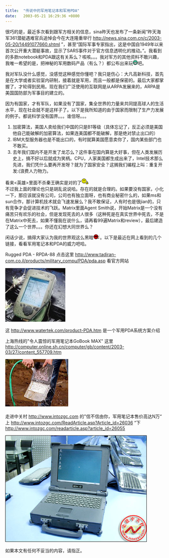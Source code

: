 ```yaml
---
title:  "传说中的军用笔记本和军用PDA"
date:   2003-05-21 16:29:36 +0800
---
```


很巧的是，最近多次看到跟军方相关的信息，sina昨天也发布了一条新闻“昨天海军361潜艇遇难官兵追悼会今在大连隆重举行 http://news.sina.com.cn/c/2003-05-20/14491077660.shtml ”，甚至“国际军事专家指出，这是中国自1949年以来首次公开重大潜艇事故，显示了SARS事件对于官方信息透明化的推动。”。我看到的多款notebook和PDA跟这有关系么？咳咳。。。我对军方的其他资料不敢兴趣，我唯一希望的是，把神秘的军用数码产品（有么？）都公布出来玩![](/images/2011/smile/daxiao2.gif)吧。  

我对军队没什么感觉，没感觉这种感觉你懂吧？我只是伤心：大凡高新科技，首先是在大学或者实验室内研制，接着就是军用，而且一般都是保密的。最后大家都掌握了，才轮得到民用。现在我们广泛使用的互联网是从ARPA发展来的，ARPA是美国国防部为军事目的建立的。  

因为有国家，才有军队，如果没有了国家，集全世界的力量来共同提高球人的生活水平，现在社会就不是这样子了。以下是我所知道的由于国家而限制了生产力发展的例子。都说科学没有国界。。。谁信呀。。。  

1. 加密算法，美国人卖给我们中国的只是B1等级（具体忘记了，反正必须是美国他自己能破解的加密算法，如果连美国都不能破解，那是绝对禁止出口的）  
2. IBM大型服务器也是不能出口的，有时就算美国愿意卖你了，国内某些部门也不敢买。  
3. 去年我们国内不是开发了龙芯么？这件事在国内算是大好事，但在人类发展历史上，搞不好以后就成为笑柄。CPU，人家美国都生成出来了，Intel技术那么先进，我们凭什么要再开发呀？就为了国家安全？这搁我们编程上叫：重复开发:(浪费人力物力。  

看来<英雄>里面不杀秦王确实是对的了![](/images/2011/smile/buyao.gif)  
不过我上面的理论也只是胡乱说说哈。存在的就是合理的。如果要没有国家，小化一下，那应该就没有公司，公司也有独立面呀，也有商业秘密什么的，如果ms和sun合作，那计算机技术就会飞速发展么？我不敢保证，人有时也是很jian的，只有竞争才会促进技术的飞跃。Matrix里面Agent Smith说，开始Matrix是一个没有痛苦只有欢乐的社会，但是发现死去的人很多（这种死是在真实世界中死去，不是在Matrix中死去，如果不懂我在说什么，请再看99遍Matrix和review），最后建造了这么一个世界。。。你还在幻想大同世界么？  

闲话少说，搞得大家认为我的世界观这么黑暗![](/images/2011/smile/smoke.gif)。以下是最近在网上看到的几个链接，看看军用笔记本和PDA的威力吧哈。  

Rugged PDA - RPDA-88 点击这里 http://www.tadiran-com.co.il/products/military_compu/PDA/pda.asp 看官方网站  

![](/images/2011/notebookpda/rpda.jpg)  

这 http://www.watertek.com/product-PDA.htm 是一个军用PDA系统方案介绍  

上海热线的"令人震惊的军用笔记本GoBook MAX" 这里 http://computer.online.sh.cn/computer/gb/content/2003-03/27/content_557709.htm   

![](/images/2011/notebookpda/nbwater.jpg)  

走进中关村 http://www.intozgc.com 的"信不信由你，军用笔记本售价高达N万“ 上 http://www.intozgc.com/ReadArticle.asp?Article_id=26036  “下 http://www.intozgc.com/readarticle.asp?article_id=26055   

![](/images/2011/notebookpda/16-cf-x1.jpg)  

如果本文有任何不妥当的内容，请指正。  

